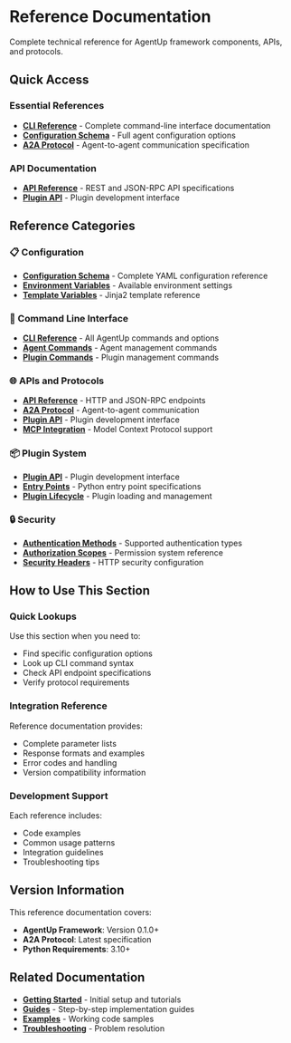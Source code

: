 # Reference Documentation

Complete technical reference for AgentUp framework components, APIs, and protocols.

## Quick Access

### Essential References
- **[CLI Reference](cli-reference.md)** - Complete command-line interface documentation
- **[Configuration Schema](configuration-schema.md)** - Full agent configuration options
- **[A2A Protocol](a2a-protocol.md)** - Agent-to-agent communication specification

### API Documentation
- **[API Reference](api-reference.md)** - REST and JSON-RPC API specifications
- **[Plugin API](plugin-api.md)** - Plugin development interface

## Reference Categories

### 📋 Configuration
- **[Configuration Schema](configuration-schema.md)** - Complete YAML configuration reference
- **[Environment Variables](environment-variables.md)** - Available environment settings
- **[Template Variables](template-variables.md)** - Jinja2 template reference

### 🔧 Command Line Interface
- **[CLI Reference](cli-reference.md)** - All AgentUp commands and options
- **[Agent Commands](agent-commands.md)** - Agent management commands
- **[Plugin Commands](plugin-commands.md)** - Plugin management commands

### 🌐 APIs and Protocols
- **[API Reference](api-reference.md)** - HTTP and JSON-RPC endpoints
- **[A2A Protocol](a2a-protocol.md)** - Agent-to-agent communication
- **[Plugin API](plugin-api.md)** - Plugin development interface
- **[MCP Integration](mcp-integration.md)** - Model Context Protocol support

### 📦 Plugin System
- **[Plugin API](plugin-api.md)** - Plugin development interface
- **[Entry Points](entry-points.md)** - Python entry point specifications
- **[Plugin Lifecycle](plugin-lifecycle.md)** - Plugin loading and management

### 🔒 Security
- **[Authentication Methods](auth-methods.md)** - Supported authentication types
- **[Authorization Scopes](auth-scopes.md)** - Permission system reference
- **[Security Headers](security-headers.md)** - HTTP security configuration

## How to Use This Section

### Quick Lookups
Use this section when you need to:
- Find specific configuration options
- Look up CLI command syntax
- Check API endpoint specifications
- Verify protocol requirements

### Integration Reference
Reference documentation provides:
- Complete parameter lists
- Response formats and examples
- Error codes and handling
- Version compatibility information

### Development Support
Each reference includes:
- Code examples
- Common usage patterns
- Integration guidelines
- Troubleshooting tips

## Version Information

This reference documentation covers:
- **AgentUp Framework**: Version 0.1.0+
- **A2A Protocol**: Latest specification
- **Python Requirements**: 3.10+

## Related Documentation

- **[Getting Started](../getting-started/)** - Initial setup and tutorials
- **[Guides](../guides/)** - Step-by-step implementation guides
- **[Examples](../examples/)** - Working code samples
- **[Troubleshooting](../troubleshooting/)** - Problem resolution